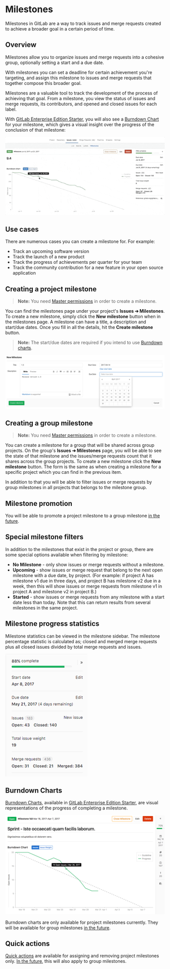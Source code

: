 # Milestones

Milestones in GitLab are a way to track issues and merge requests created
to achieve a broader goal in a certain period of time.

## Overview

Milestones allow you to organize issues and merge requests into a cohesive group,
optionally setting a start and a due date.

With milestones you can set a deadline for certain achievement you're targeting,
and assign this milestone to issues and merge requests that together compose
this broader goal.

Milestones are a valuable tool to track the development of the process of achieving that goal.
From a milestone, you view the status of issues and merge requests, its contributors,
and opened and closed issues for each label.

With [GitLab Enterprise Edition Starter](https://about.gitlab.com/gitlab-ee/),
you will also see a [Burndown Chart](#burndown-charts) for your milestone, which
gives a visual insight over the progress of the conclusion of that milestone:

![milestones with burndown charts](img/milestones.gif)

## Use cases

There are numerous cases you can create a milestone for. For example:

- Track an upcoming software version
- Track the launch of a new product
- Track the progress of achievements per quarter for your team
- Track the community contribution for a new feature in your open source application

## Creating a project milestone

>**Note:**
You need [Master permissions](../../permissions.md) in order to create a milestone.

You can find the milestones page under your project's **Issues ➔ Milestones**.
To create a new milestone, simply click the **New milestone** button when in the
milestones page. A milestone can have a title, a description and start/due dates.
Once you fill in all the details, hit the **Create milestone** button.

>**Note:**
The start/due dates are required if you intend to use [Burndown charts](#burndown-charts).

![Creating a milestone](img/milestone_create.png)

## Creating a group milestone

>**Note:**
You need [Master permissions](../../permissions.md) in order to create a milestone.

You can create a milestone for a group that will be shared across group projects.
On the group's **Issues ➔ Milestones** page, you will be able to see the state
of that milestone and the issues/merge requests count that it shares across the group projects. To create a new milestone click the **New milestone** button. The form is the same as when creating a milestone for a specific project which you can find in the previous item.

In addition to that you will be able to filter issues or merge requests by group milestones in all projects that belongs to the milestone group.

## Milestone promotion

You will be able to promote a project milestone to a group milestone [in the future](https://gitlab.com/gitlab-org/gitlab-ce/issues/35833).

## Special milestone filters

In addition to the milestones that exist in the project or group, there are some
special options available when filtering by milestone:

* **No Milestone** - only show issues or merge requests without a milestone.
* **Upcoming** - show issues or merge request that belong to the next open
  milestone with a due date, by project. (For example: if project A has
  milestone v1 due in three days, and project B has milestone v2 due in a week,
  then this will show issues or merge requests from milestone v1 in project A
  and milestone v2 in project B.)
* **Started** - show issues or merge requests from any milestone with a start
  date less than today. Note that this can return results from several
  milestones in the same project.

## Milestone progress statistics

Milestone statistics can be viewed in the milestone sidebar. The milestone percentage statistic
is calculated as; closed and merged merge requests plus all closed issues divided by
total merge requests and issues.

![Milestone statistics](img/progress.png)

## Burndown Charts

[Burndown Charts](burndown_charts.md), available in
[GitLab Enterprise Edition Starter](https://about.gitlab.com/gitlab-ee),
are visual representations of the progress of completing a milestone.

![burndown chart](img/burndown_chart.png)

Burndown charts are only available for project milestones currently. They will be available for group milestones [in the future](https://gitlab.com/gitlab-org/gitlab-ee/issues/3064).

## Quick actions

[Quick actions](../quick_actions.md) are available for assigning and removing project milestones only. [In the future](https://gitlab.com/gitlab-org/gitlab-ce/issues/34778), this will also apply to group milestones.
